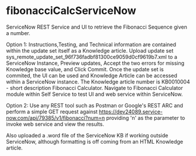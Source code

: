 # fibonacciCalcServiceNow
ServiceNow REST Service and UI to retrieve the Fibonacci Sequence given a number.

Option 1:
Instructions,Testing, and Technical information are contained within the update set itself as a Knowledge article.
Upload update set sys_remote_update_set_96f736fadbf81300ce9059d0cf9619b7.xml to a ServiceNow Instance, Preview updates, Accept the two errors for missing Knowledge base value, and Click Commit.
Once the update set is commited, the UI can be used and Knowledge Article can be accessed within a ServiceNow instance. The Knowledge article number is KB0010004 - short description Fibonacci Calculator. Navigate to Fibonacci Calculator module within Self Service to test UI and web service within ServiceNow.

Option 2:
Use any REST tool such as Postman or Google's  REST ARC and perform a simple GET request against https://dev24089.service-now.com/api/79385/v1/fibonacci?num=n providing 'n' as the parameter to invoke web service and view the results.

Also uploaded a .word file of the ServiceNow KB if working outside ServiceNow, although formatting is off coming from an HTML Knowledge article.


